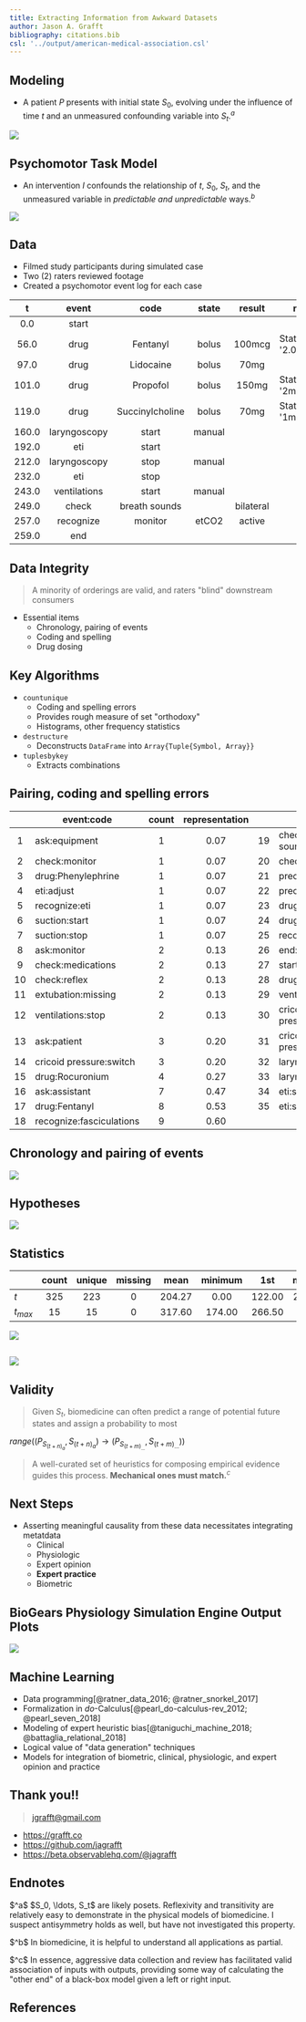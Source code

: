 ```yaml
---
title: Extracting Information from Awkward Datasets
author: Jason A. Grafft
bibliography: citations.bib
csl: '../output/american-medical-association.csl'
---
```

## Modeling
- A patient $P$ presents with initial state $S_0$, evolving under the influence of time $t$ and an unmeasured confounding variable into $S_{t}.^a$

![](img/model1.png)

## Psychomotor Task Model
- An intervention $I$ confounds the relationship of $t$, $S_0$, $S_t$, and the unmeasured variable in *predictable and unpredictable* ways.$^b$

![](img/model2.png)

## Data
- Filmed study participants during simulated case
- Two (2) raters reviewed footage
- Created a psychomotor event log for each case

|t|event|code|state|result|notes|
|:-:|:-:|:-:|:-:|:-:|---|
|0.0|start|||||
|56.0|drug|Fentanyl|bolus|100mcg|Stated '2.0mcg/kg'|
|97.0|drug|Lidocaine|bolus|70mg||
|101.0|drug|Propofol|bolus|150mg|Stated '2mg/kg'|
|119.0|drug|Succinylcholine|bolus|70mg|Stated '1mg/kg'|
|160.0|laryngoscopy|start|manual|||
|192.0|eti|start||||
|212.0|laryngoscopy|stop|manual|||
|232.0|eti|stop||||
|243.0|ventilations|start|manual|||
|249.0|check|breath sounds||bilateral||
|257.0|recognize|monitor|etCO2|active||
|259.0|end|||||

## Data Integrity
> A minority of orderings are valid, and raters "blind" downstream consumers

- Essential items
    - Chronology, pairing of events
    - Coding and spelling
    - Drug dosing

## Key Algorithms
- `countunique`
    - Coding and spelling errors
    - Provides rough measure of set "orthodoxy"
    - Histograms, other frequency statistics
- `destructure`
    - Deconstructs `DataFrame` into `Array{Tuple{Symbol, Array}}`
- `tuplesbykey`
    - Extracts combinations

## Pairing, coding and spelling errors
||event:code|count|representation||event:code|count|representation|
|:-:|---|:-:|:-:|:-:|---|:-:|:-:|
|1|ask:equipment|1|0.07|19|check:breath sounds|10|0.67|
|2|check:monitor|1|0.07|20|check:equipment|10|0.67|
|3|drug:Phenylephrine|1|0.07|21|preoxygenate:start|12|0.80|
|4|eti:adjust|1|0.07|22|preoxygenate:stop|12|0.80|
|5|recognize:eti|1|0.07|23|drug:Lidocaine|13|0.87|
|6|suction:start|1|0.07|24|drug:Succinylcholine|13|0.87|
|7|suction:stop|1|0.07|25|recognize:monitor|14|0.93|
|8|ask:monitor|2|0.13|26|end:missing|15|1.00|
|9|check:medications|2|0.13|27|start:missing|15|1.00|
|10|check:reflex|2|0.13|28|drug:Propofol|16|1.07|
|11|extubation:missing|2|0.13|29|ventilations:start|17|1.13|
|12|ventilations:stop|2|0.13|30|cricoid pressure:start|20|1.33|
|13|ask:patient|3|0.20|31|cricoid pressure:stop|20|1.33|
|14|cricoid pressure:switch|3|0.20|32|laryngoscopy:start|20|1.33|
|15|drug:Rocuronium|4|0.27|33|laryngoscopy:stop|20|1.33|
|16|ask:assistant|7|0.47|34|eti:stop|23|1.53|
|17|drug:Fentanyl|8|0.53|35|eti:start|24|1.60|
|18|recognize:fasciculations|9|0.60|

## Chronology and pairing of events
![](img/pairing.png)

## Hypotheses
![](img/hypotheses.png)

## Statistics
||count|unique|missing|mean|minimum|1st|median|3rd|maximum|$\sigma$|$\sigma^2$|skew|kurtosis|
|---|:-:|:-:|:-:|:-:|:-:|:-:|:-:|:-:|:-:|:-:|:-:|:-:|:-:|
|$t$|325|223|0|204.27|0.00|122.00|206.00|290.00|518.00|121.10|14666.22|0.22|-0.44|
|$t_{max}$|15|15|0|317.60|174.00|266.50|309.0|378.00|518.00|98.77|9754.97|0.28|-0.59|

![](img/t_tmax.png)

##
![](img/deviation_from_true.png)

## Validity
> Given $S_t$, biomedicine can often predict a range of potential future states and assign a probability to most

$range((P_{S_{(t+n)_a}}, S_{(t+n)_a}) \to (P_{S_{(t+m)_{\ldots}}}, S_{(t+m)_{\ldots}}))$

> A well-curated set of heuristics for composing empirical evidence guides this process. **Mechanical ones must match.**$^c$

## Next Steps
- Asserting meaningful causality from these data necessitates integrating metatdata
    - Clinical
    - Physiologic
    - Expert opinion
    - **Expert practice**
    - Biometric

## BioGears Physiology Simulation Engine Output Plots
![](img/biogears.png)

## Machine Learning
- Data programming[@ratner_data_2016; @ratner_snorkel_2017]
- Formalization in *do*-Calculus[@pearl_do-calculus-rev_2012; @pearl_seven_2018]
- Modeling of expert heuristic bias[@taniguchi_machine_2018; @battaglia_relational_2018]
- Logical value of "data generation" techniques
- Models for integration of biometric, clinical, physiologic, and expert opinion and practice

## Thank you!!
> <jgrafft@gmail.com>

- <https://grafft.co>
- <https://github.com/jagrafft>
- <https://beta.observablehq.com/@jagrafft>

## Endnotes
<div id="ref-"><p>$^a$ $S_0, \ldots, S_t$ are likely posets. Reflexivity and transitivity are relatively easy to demonstrate in the physical models of biomedicine. I suspect antisymmetry holds as well, but have not investigated this property.</p></div>
<div id="ref-"><p>$^b$ In biomedicine, it is helpful to understand all applications as partial.</p></div>
<div id="ref-"><p>$^c$ In essence, aggressive data collection and review has facilitated valid association of inputs with outputs, providing some way of calculating the "other end" of a black-box model given a left or right input.</p></div>

## References